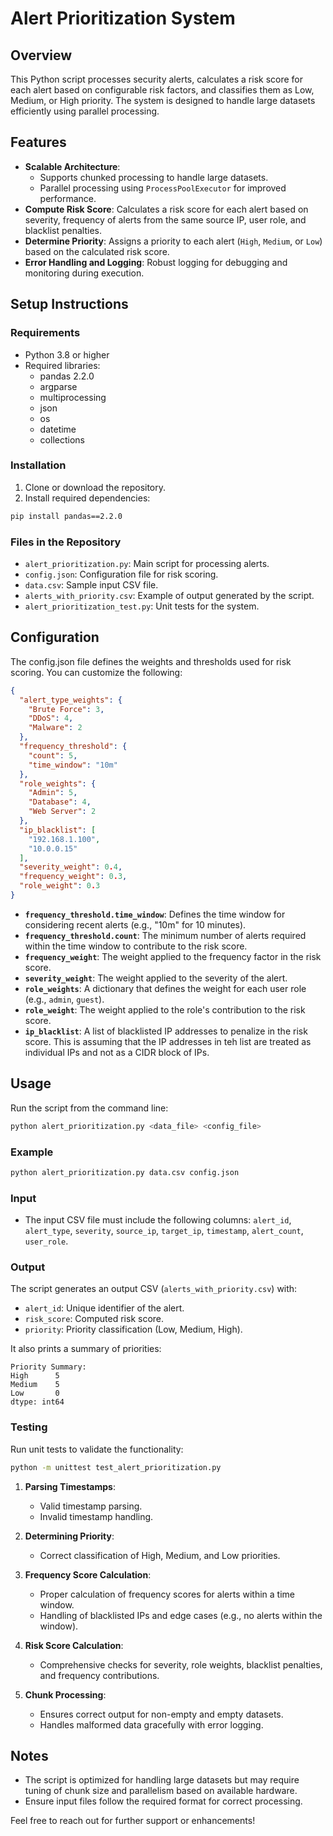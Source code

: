 # Alert Prioritization System
## Overview
This Python script processes security alerts, calculates a risk score for each alert based on configurable risk factors, and classifies them as Low, Medium, or High priority. The system is designed to handle large datasets efficiently using parallel processing.

## Features

- **Scalable Architecture**:
  - Supports chunked processing to handle large datasets.
  - Parallel processing using `ProcessPoolExecutor` for improved performance.
- **Compute Risk Score**: Calculates a risk score for each alert based on severity, frequency of alerts from the same source IP, user role, and blacklist penalties.
- **Determine Priority**: Assigns a priority to each alert (`High`, `Medium`, or `Low`) based on the calculated risk score.
- **Error Handling and Logging**: Robust logging for debugging and monitoring during execution.

## Setup Instructions
### Requirements
- Python 3.8 or higher
- Required libraries:
    - pandas 2.2.0
    - argparse
    - multiprocessing
    - json
    - os
    - datetime
    - collections

### Installation
1. Clone or download the repository.
2. Install required dependencies:
```bash
pip install pandas==2.2.0
```
### Files in the Repository
- ```alert_prioritization.py```: Main script for processing alerts.
- ```config.json```: Configuration file for risk scoring.
- ```data.csv```: Sample input CSV file.
- ```alerts_with_priority.csv```: Example of output generated by the script.
- ```alert_prioritization_test.py```: Unit tests for the system.

## Configuration
The config.json file defines the weights and thresholds used for risk scoring. You can customize the following:

```json
{
  "alert_type_weights": {
    "Brute Force": 3,
    "DDoS": 4,
    "Malware": 2
  },
  "frequency_threshold": {
    "count": 5,
    "time_window": "10m"
  },
  "role_weights": {
    "Admin": 5,
    "Database": 4,
    "Web Server": 2
  },
  "ip_blacklist": [
    "192.168.1.100",
    "10.0.0.15"
  ],
  "severity_weight": 0.4,
  "frequency_weight": 0.3,
  "role_weight": 0.3
}
```
- **`frequency_threshold.time_window`**: Defines the time window for considering recent alerts (e.g., "10m" for 10 minutes).
- **`frequency_threshold.count`**: The minimum number of alerts required within the time window to contribute to the risk score.
- **`frequency_weight`**: The weight applied to the frequency factor in the risk score.
- **`severity_weight`**: The weight applied to the severity of the alert.
- **`role_weights`**: A dictionary that defines the weight for each user role (e.g., `admin`, `guest`).
- **`role_weight`**: The weight applied to the role's contribution to the risk score.
- **`ip_blacklist`**: A list of blacklisted IP addresses to penalize in the risk score.  This is assuming that the IP addresses in teh list are treated as individual IPs and not as a CIDR block of IPs.

## Usage
Run the script from the command line:

```bash
python alert_prioritization.py <data_file> <config_file>
```

### Example
```bash
python alert_prioritization.py data.csv config.json
```

### Input
- The input CSV file must include the following columns:
```alert_id```, ```alert_type```, ```severity```, ```source_ip```, ```target_ip```, ```timestamp```, ```alert_count```, ```user_role```.

### Output
The script generates an output CSV (```alerts_with_priority.csv```) with:

- ```alert_id```: Unique identifier of the alert.
- ```risk_score```: Computed risk score.
- ```priority```: Priority classification (Low, Medium, High).

It also prints a summary of priorities:

```
Priority Summary:
High      5
Medium    5
Low       0
dtype: int64
```
### Testing
Run unit tests to validate the functionality:

```bash 
python -m unittest test_alert_prioritization.py
```
1. **Parsing Timestamps**:
   - Valid timestamp parsing.
   - Invalid timestamp handling.

2. **Determining Priority**:
   - Correct classification of High, Medium, and Low priorities.

3. **Frequency Score Calculation**:
   - Proper calculation of frequency scores for alerts within a time window.
   - Handling of blacklisted IPs and edge cases (e.g., no alerts within the window).

4. **Risk Score Calculation**:
   - Comprehensive checks for severity, role weights, blacklist penalties, and frequency contributions.

5. **Chunk Processing**:
   - Ensures correct output for non-empty and empty datasets.
   - Handles malformed data gracefully with error logging.

## Notes
- The script is optimized for handling large datasets but may require tuning of chunk size and parallelism based on available hardware.
- Ensure input files follow the required format for correct processing.

Feel free to reach out for further support or enhancements!

